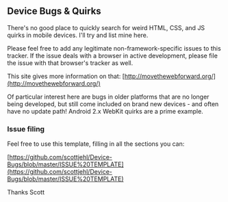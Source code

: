 ## Device Bugs & Quirks

There's no good place to quickly search for weird HTML, CSS, and JS quirks in mobile devices. I'll try and list mine here.

Please feel free to add any legitimate non-framework-specific issues to this tracker. If the issue deals with a browser in active development, please file the issue with that browser's tracker as well. 

This site gives more information on that: [http://movethewebforward.org/](http://movethewebforward.org/)

Of particular interest here are bugs in older platforms that are no longer being developed, but still come included on brand new devices - and often have no update path! Android 2.x WebKit quirks are a prime example.

### Issue filing 

Feel free to use this template, filling in all the sections you can: 

[https://github.com/scottjehl/Device-Bugs/blob/master/ISSUE%20TEMPLATE](https://github.com/scottjehl/Device-Bugs/blob/master/ISSUE%20TEMPLATE)

Thanks
Scott